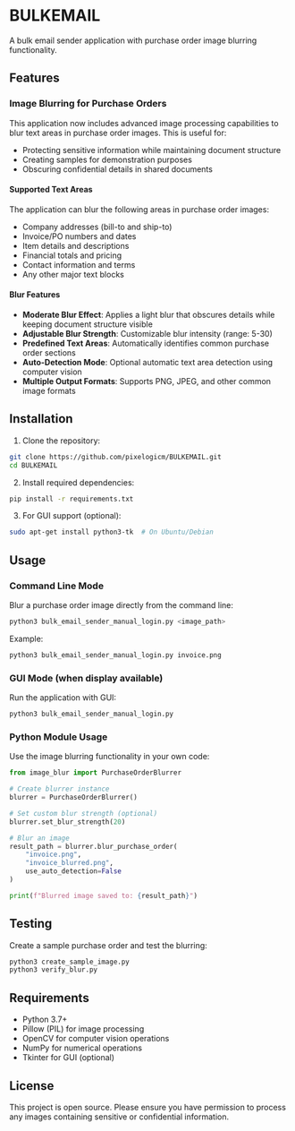 # BULKEMAIL

A bulk email sender application with purchase order image blurring functionality.

## Features

### Image Blurring for Purchase Orders
This application now includes advanced image processing capabilities to blur text areas in purchase order images. This is useful for:
- Protecting sensitive information while maintaining document structure
- Creating samples for demonstration purposes
- Obscuring confidential details in shared documents

#### Supported Text Areas
The application can blur the following areas in purchase order images:
- Company addresses (bill-to and ship-to)
- Invoice/PO numbers and dates
- Item details and descriptions
- Financial totals and pricing
- Contact information and terms
- Any other major text blocks

#### Blur Features
- **Moderate Blur Effect**: Applies a light blur that obscures details while keeping document structure visible
- **Adjustable Blur Strength**: Customizable blur intensity (range: 5-30)
- **Predefined Text Areas**: Automatically identifies common purchase order sections
- **Auto-Detection Mode**: Optional automatic text area detection using computer vision
- **Multiple Output Formats**: Supports PNG, JPEG, and other common image formats

## Installation

1. Clone the repository:
```bash
git clone https://github.com/pixelogicm/BULKEMAIL.git
cd BULKEMAIL
```

2. Install required dependencies:
```bash
pip install -r requirements.txt
```

3. For GUI support (optional):
```bash
sudo apt-get install python3-tk  # On Ubuntu/Debian
```

## Usage

### Command Line Mode
Blur a purchase order image directly from the command line:

```bash
python3 bulk_email_sender_manual_login.py <image_path>
```

Example:
```bash
python3 bulk_email_sender_manual_login.py invoice.png
```

### GUI Mode (when display available)
Run the application with GUI:

```bash
python3 bulk_email_sender_manual_login.py
```

### Python Module Usage
Use the image blurring functionality in your own code:

```python
from image_blur import PurchaseOrderBlurrer

# Create blurrer instance
blurrer = PurchaseOrderBlurrer()

# Set custom blur strength (optional)
blurrer.set_blur_strength(20)

# Blur an image
result_path = blurrer.blur_purchase_order(
    "invoice.png",
    "invoice_blurred.png", 
    use_auto_detection=False
)

print(f"Blurred image saved to: {result_path}")
```

## Testing

Create a sample purchase order and test the blurring:

```bash
python3 create_sample_image.py
python3 verify_blur.py
```

## Requirements

- Python 3.7+
- Pillow (PIL) for image processing
- OpenCV for computer vision operations
- NumPy for numerical operations
- Tkinter for GUI (optional)

## License

This project is open source. Please ensure you have permission to process any images containing sensitive or confidential information.